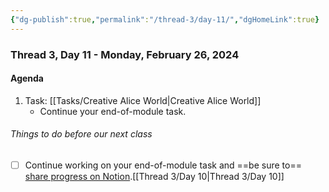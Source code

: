 ```yaml
---
{"dg-publish":true,"permalink":"/thread-3/day-11/","dgHomeLink":true}
---
```


### Thread 3, Day 11 - Monday, February 26, 2024
#### Agenda
1. Task: [[Tasks/Creative Alice World\|Creative Alice World]]
	- Continue your end-of-module task.

###### Things to do before our next class

- [ ] Continue working on your end-of-module task and ==be sure to== [share progress on Notion](https://notion.so).[[Thread 3/Day 10\|Thread 3/Day 10]]